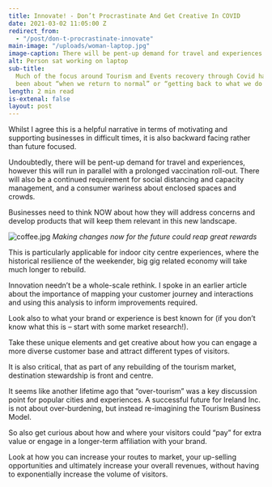 ```yaml
---
title: Innovate! - Don’t Procrastinate And Get Creative In COVID
date: 2021-03-02 11:05:00 Z
redirect_from:
  - "/post/don-t-procrastinate-innovate"
main-image: "/uploads/woman-laptop.jpg"
image-caption: There will be pent-up demand for travel and experiences
alt: Person sat working on laptop
sub-title:
  Much of the focus around Tourism and Events recovery through Covid has
  been about “when we return to normal” or “getting back to what we do best”
length: 2 min read
is-extenal: false
layout: post
---
```


Whilst I agree this is a helpful narrative in terms of motivating and supporting businesses in difficult times, it is also backward facing rather than future focused.

Undoubtedly, there will be pent-up demand for travel and experiences, however this will run in parallel with a prolonged vaccination roll-out. There will also be a continued requirement for social distancing and capacity management, and a consumer wariness about enclosed spaces and crowds.

Businesses need to think NOW about how they will address concerns and develop products that will keep them relevant in this new landscape.

![coffee.jpg](/uploads/coffee.jpg)
_Making changes now for the future could reap great rewards_

This is particularly applicable for indoor city centre experiences, where the historical resilience of the weekender, big gig related economy will take much longer to rebuild.

Innovation needn’t be a whole-scale rethink. I spoke in an earlier article about the importance of mapping your customer journey and interactions and using this analysis to inform improvements required.

Look also to what your brand or experience is best known for (if you don’t know what this is – start with some market research!).

Take these unique elements and get creative about how you can engage a more diverse customer base and attract different types of visitors.

It is also critical, that as part of any rebuilding of the tourism market, destination stewardship is front and centre.

It seems like another lifetime ago that “over-tourism” was a key discussion point for popular cities and experiences. A successful future for Ireland Inc. is not about over-burdening, but instead re-imagining the Tourism Business Model.

So also get curious about how and where your visitors could “pay” for extra value or engage in a longer-term affiliation with your brand.

Look at how you can increase your routes to market, your up-selling opportunities and ultimately increase your overall revenues, without having to exponentially increase the volume of visitors.
